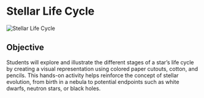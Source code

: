 # Stellar Life Cycle
![Stellar Life Cycle](images/stellar-life-cycle.jpg)
## Objective
Students will explore and illustrate the different stages of a star’s life cycle by creating a visual representation using colored paper cutouts, cotton, and pencils. This hands-on activity helps reinforce the concept of stellar evolution, from birth in a nebula to potential endpoints such as white dwarfs, neutron stars, or black holes.

